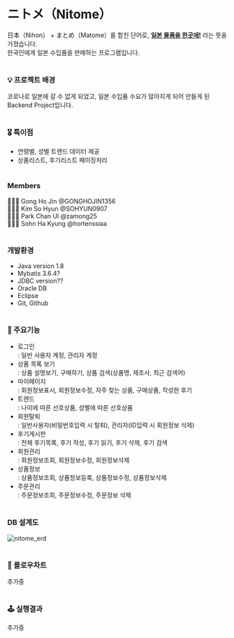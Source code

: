 <h1>ニトメ（Nitome）</h1>
日本（Nihon） + まとめ（Matome）를 합친 단어로, <strong><u>일본 물품을 한곳에!</u></strong> 라는 뜻을 가졌습니다.<br>
한국인에게 일본 수입품을 판매하는 프로그램입니다.<br><br>


### 💡 프로젝트 배경
코로나로 일본에 갈 수 없게 되었고, 일본 수입품 수요가 많아지게 되어 만들게 된 Backend Project입니다.<br><br>

### 🎖 특이점
- 연령별, 성별 트렌드 데이터 제공
- 상품리스트, 후기리스트 페이징처리<br><br>

### Members
🧑🏻‍💻 Gong Ho Jin @GONGHOJIN1356<br>
👩🏻‍💻 Kim So Hyun @SOHYUN0907<br>
🧑🏻‍💻 Park Chan Ul @zamong25<br>
👩🏻‍💻 Sohn Ha Kyung @hortenssiaa<br><br>

### 개발환경
- Java version 1.8
- Mybatis 3.6.4?
- JDBC version??
- Oracle DB
- Eclipse
- Git, Github<br><br>

### 📌 주요기능
- 로그인<br>
  : 일반 사용자 계정, 관리자 계정
- 상품 목록 보기<br>
  : 상품 설명보기, 구매하기, 상품 검색(상품명, 제조사, 최근 검색어)
- 마이페이지<br>
  : 회원정보표시, 회원정보수정, 자주 찾는 상품, 구매상품, 작성한 후기 
- 트렌드<br>
  : 나이에 따른 선호상품, 성별에 따른 선호상품 
- 회원탈퇴<br>
  : 일반사용자(비밀번호입력 시 탈퇴), 관리자(ID입력 시 회원정보 삭제) 
- 후기게시판<br>
  : 전체 후기목록, 후기 작성, 후기 읽기, 후기 삭제, 후기 검색 
- 회원관리<br>
  : 회원정보조회, 회원정보수정, 회원정보삭제 
- 상품정보<br>
  : 상품정보조회, 상품정보등록, 상품정보수정, 상품정보삭제
- 주문관리<br>
  : 주문정보조회, 주문정보수정, 주문정보 삭제<br><br>

### DB 설계도
![nitome_erd](https://user-images.githubusercontent.com/16066576/133890990-622086e9-88ae-4fd5-a4a3-0e54e76bccef.png)<br><br>

### 🔗 플로우차트
추가중<br><br>

### 🕹 실행결과
추가중<br><br>
